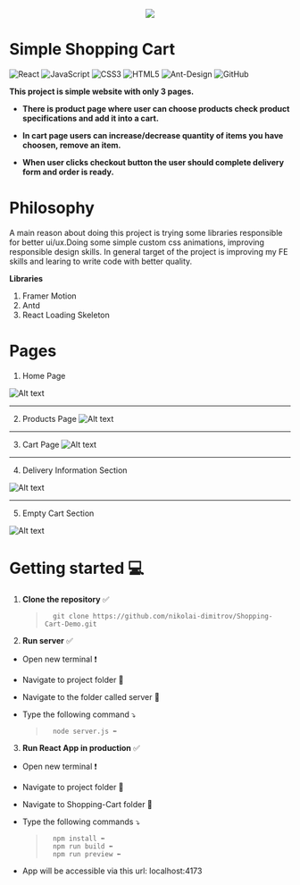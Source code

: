 <p align="center">
    <img src="https://res.cloudinary.com/dltjy2gzz/image/upload/v1724929925/E-Store%20Screenshots/E-Store_p7eom9.png">
</p>

# Simple Shopping Cart

![React](https://img.shields.io/badge/react-%2320232a.svg?style=for-the-badge&logo=react&logoColor=%2361DAFB)
![JavaScript](https://img.shields.io/badge/javascript-%23323330.svg?style=for-the-badge&logo=javascript&logoColor=%23F7DF1E)
![CSS3](https://img.shields.io/badge/css3-%231572B6.svg?style=for-the-badge&logo=css3&logoColor=white)
![HTML5](https://img.shields.io/badge/html5-%23E34F26.svg?style=for-the-badge&logo=html5&logoColor=white)
![Ant-Design](https://img.shields.io/badge/-AntDesign-%230170FE?style=for-the-badge&logo=ant-design&logoColor=white)
![GitHub](https://img.shields.io/badge/github-%23121011.svg?style=for-the-badge&logo=github&logoColor=white)

**This project is simple website with only 3 pages.**

-   **There is product page where user can choose products check product specifications and add it into a cart.**

-   **In cart page users can increase/decrease quantity of items you have choosen, remove an item.**

-   **When user clicks checkout button the user should complete delivery form and order is ready.**

# Philosophy

A main reason about doing this project is trying some libraries responsible for better ui/ux.Doing some simple custom css animations, improving responsible design skills. In general target of the project is improving my FE skills and learing to write code with better quality.

**Libraries**

1. Framer Motion
2. Antd
3. React Loading Skeleton

# Pages

1. Home Page

![Alt text](https://res.cloudinary.com/dltjy2gzz/image/upload/v1724930043/E-Store%20Screenshots/Screenshot_2024-08-27_at_15.29.41_3_ilazsh.png)

---

2. Products Page
   ![Alt text](https://res.cloudinary.com/dltjy2gzz/image/upload/v1724930077/E-Store%20Screenshots/Screenshot_2024-08-27_at_15.29.41_igrgw0.png)

---

3. Cart Page
   ![Alt text](https://res.cloudinary.com/dltjy2gzz/image/upload/v1724930056/E-Store%20Screenshots/Screenshot_2024-08-27_at_15.29.50_ldpteu.png)

---

4. Delivery Information Section

![Alt text](https://res.cloudinary.com/dltjy2gzz/image/upload/v1724930056/E-Store%20Screenshots/Screenshot_2024-08-27_at_15.29.50_ldpteu.png)

---

5. Empty Cart Section

![Alt text](https://res.cloudinary.com/dltjy2gzz/image/upload/v1724930145/E-Store%20Screenshots/Screenshot_2024-08-27_at_15.32.55_raugry.png)

# Getting started 💻

1.  **Clone the repository** ✅ 

    >       git clone https://github.com/nikolai-dimitrov/Shopping-Cart-Demo.git

2.  **Run server** ✅ 

-   Open new terminal ❗
-   Navigate to project folder 📂
-   Navigate to the folder called server 📂
-   Type the following command ⤵️

    >       node server.js ⬅️

3. **Run React App in production** ✅ 

-   Open new terminal ❗
-   Navigate to project folder 📂
-   Navigate to Shopping-Cart folder 📂
-   Type the following commands ⤵️

    >       npm install ⬅️
    >       npm run build ⬅️
    >       npm run preview ⬅️

-   App will be accessible via this url: localhost:4173
